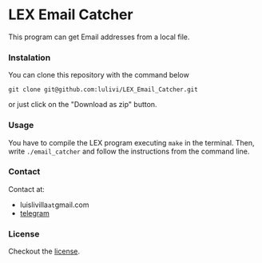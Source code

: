 # LEX Email Catcher

This program can get Email addresses from a local file.

### Instalation

You can clone this repository with the command below
```
git clone git@github.com:lulivi/LEX_Email_Catcher.git
```
or just click on the "Download as zip" button.

### Usage

You have to compile the LEX program executing `make` in the terminal.
Then, write `./email_catcher` and follow the instructions from the command line.


### Contact
Contact at:
 - luislivilla`at`gmail.com
 - [telegram](http://t.me/lulivi)

### License
Checkout the [license](https://github.com/lulivi/LEX_Email_Catcher/blob/master/LICENSE).

